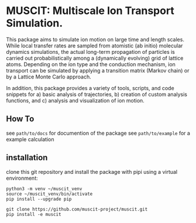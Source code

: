 # MUSCIT: Multiscale Ion Transport Simulation. 

This package aims to simulate ion motion on large time and length scales.  While local transfer rates are sampled from atomistic (ab initio) molecular dynamics simulations,
the actual long-term propagation of particles is carried out probabilistically among a (dynamically evolving) grid of lattice atoms.
Depending on the ion type and the conduction mechanism, ion transport can be simulated by applying a transition matrix (Markov chain) or by a Lattice Monte Carlo approach.

In addition, this package provides a variety of tools, scripts, and code snippets for a) basic analysis of trajectories, b) creation of custom analysis functions, and c) analysis and visualization of ion motion.

## How To
see `path/to/docs` for documention of the package
see `path/to/example` for a example calculation


## installation
clone this git repository and install the package with pipi using a virtual environment:
```
python3 -m venv ~/muscit_venv
source ~/muscit_venv/bin/activate
pip install --upgrade pip

git clone https://github.com/muscit-project/muscit.git 
pip install -e muscit 
```

